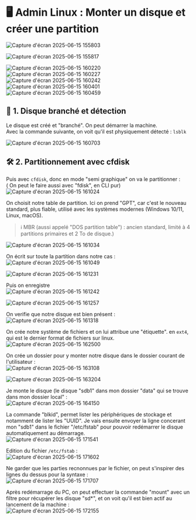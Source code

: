 # 🖥️ Admin Linux : Monter un disque et créer une partition

![Capture d'écran 2025-06-15 155803](https://github.com/user-attachments/assets/f964b9c5-c8c0-4393-8e48-6884cdf53f9f)  

![Capture d'écran 2025-06-15 155817](https://github.com/user-attachments/assets/70643438-6ca5-4cef-ad41-51d364bd8b8e)  

![Capture d'écran 2025-06-15 160220](https://github.com/user-attachments/assets/6819e7ae-0667-42ca-a2a6-637820a40af7)  
![Capture d'écran 2025-06-15 160227](https://github.com/user-attachments/assets/a2977e27-2a57-4498-b6e2-d11451a6c40b)  
![Capture d'écran 2025-06-15 160242](https://github.com/user-attachments/assets/49aed69f-ca9e-4660-acae-efdd78f7020b)  
![Capture d'écran 2025-06-15 160401](https://github.com/user-attachments/assets/033f81e5-b9d1-4d73-bf47-59f682c91217)  
![Capture d'écran 2025-06-15 160459](https://github.com/user-attachments/assets/db577207-2fe2-4bf4-a64c-c0a3b83c979e)  

## 🔌 1. Disque branché et détection  
Le disque est créé et "branché". On peut démarrer la machine.  
Avec la commande suivante, on voit qu'il est physiquement détecté : `lsblk`  

![Capture d'écran 2025-06-15 160703](https://github.com/user-attachments/assets/71ab4fc8-8a9e-4680-9b62-87e1e383dde9)  

## 🛠️ 2. Partitionnement avec cfdisk  
Puis avec `cfdisk`, donc en mode "semi graphique" on va le partitionner :  
( On peut le faire aussi avec "fdisk", en CLI pur)  
![Capture d'écran 2025-06-15 161024](https://github.com/user-attachments/assets/2bbd8ca3-a9ce-4aaa-b5ec-ae205604b80f)  

On choisit notre table de partition. Ici on prend "GPT", car c'est le nouveau standard, plus fiable, utilisé avec les systèmes modernes (Windows 10/11, Linux, macOS).  
> ℹ️ MBR (aussi appelé "DOS partition table") : ancien standard, limité à 4 partitions primaires et 2 To de disque.)  

![Capture d'écran 2025-06-15 161034](https://github.com/user-attachments/assets/472a23f4-cd65-4dcf-8457-f7c6262d3f91)  

On écrit sur toute la partition dans notre cas :  
![Capture d'écran 2025-06-15 161049](https://github.com/user-attachments/assets/db0266af-9fb6-48de-9793-b242ec28b850)  


![Capture d'écran 2025-06-15 161231](https://github.com/user-attachments/assets/8df43488-2751-4718-a096-1df0041edc78)  

Puis on enregistre  
![Capture d'écran 2025-06-15 161242](https://github.com/user-attachments/assets/ccc2303b-aa94-4977-839d-2bc729d68f1d)  

![Capture d'écran 2025-06-15 161257](https://github.com/user-attachments/assets/97aaf206-cf1d-424b-b4ff-46da80fae1ef)  


On verifie que notre disque est bien présent :  
![Capture d'écran 2025-06-15 161318](https://github.com/user-attachments/assets/683fab94-ccd3-4467-a193-67c952d1832c)  

On crée notre système de fichiers et on lui attribue une "étiquette". en `ext4`, qui est le dernier format de fichiers sur linux.  
![Capture d'écran 2025-06-15 162500](https://github.com/user-attachments/assets/82613663-aaf9-4243-aa2f-bccdefffc7fe)  

On crée un dossier pour y monter notre disque dans le dossier courant de l'utilisateur :  
![Capture d'écran 2025-06-15 163108](https://github.com/user-attachments/assets/26a367e4-bd82-46db-8468-5ddef8ae6a1b)  


![Capture d'écran 2025-06-15 163204](https://github.com/user-attachments/assets/79e193a3-cb53-4497-9148-d95ff36e4620)  

Je monte le disque (le disque "sdb1" dans mon dossier "data" qui se trouve dans mon dossier local" :  
![Capture d'écran 2025-06-15 164150](https://github.com/user-attachments/assets/20810fed-71ad-43b0-a0ab-19c02e4610f7)  

La commande "blkid", permet lister les périphériques de stockage et notamment de lister les "UUID". Je vais ensuite envoyer la ligne concerant mon "sdb1" dans le fichier "/etc/fstab" pour pouvoir redémarrer le disque automatiquement au démarrage.  
![Capture d'écran 2025-06-15 171541](https://github.com/user-attachments/assets/30f6b6f4-738d-4f41-9fa2-8c1ca6910af4)  

Edition du fichier `/etc/fstab` :  
![Capture d'écran 2025-06-15 171602](https://github.com/user-attachments/assets/281e8ac1-a531-49f6-8004-188cf9e7d2bb)

Ne garder que les parties recnonnues par le fichier, on peut s'inspirer des lignes du dessus pour la syntaxe :  
![Capture d'écran 2025-06-15 171707](https://github.com/user-attachments/assets/fdeba528-52b9-493b-ba0d-09958d7f21a5)  

Après redémarrage du PC, on peut effectuer la commande "mount" avec un filtre pour récupérer les disque "sd*", et on voit qu'il est bien actif au lancement de la machine :  
![Capture d'écran 2025-06-15 172155](https://github.com/user-attachments/assets/52af8379-8b6c-4af1-bada-0897d5ca78d2)

